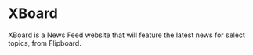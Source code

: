 # XBoard
XBoard is a News Feed website that will feature the latest news for select topics, from Flipboard.

